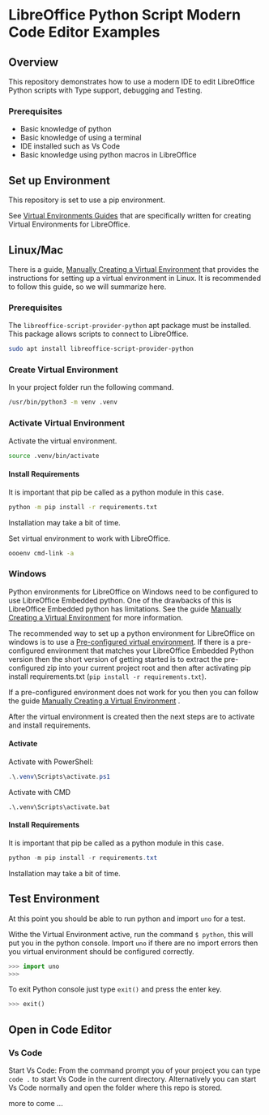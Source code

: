 # LibreOffice Python Script Modern Code Editor Examples

## Overview

This repository demonstrates how to use a modern IDE to edit LibreOffice Python scripts with Type support, debugging and Testing.

### Prerequisites

- Basic knowledge of python
- Basic knowledge of using a terminal
- IDE installed such as Vs Code
- Basic knowledge using python macros in LibreOffice

## Set up Environment

This repository is set to use a pip environment.

See [Virtual Environments Guides](https://python-ooo-dev-tools.readthedocs.io/en/latest/guide/virtual_env/index.html) that are specifically written for creating Virtual Environments for LibreOffice.

## Linux/Mac

There is a guide, [Manually Creating a Virtual Environment](https://python-ooo-dev-tools.readthedocs.io/en/latest/guide/virtual_env/linux_manual_venv.html) that provides the instructions for setting up a virtual environment in Linux.
It is recommended to follow this guide, so we will summarize here.

### Prerequisites

The `libreoffice-script-provider-python` apt package must be installed. This package allows scripts to connect to LibreOffice.

```bash
sudo apt install libreoffice-script-provider-python
```

### Create Virtual Environment

In your project folder run the following command.

```bash
/usr/bin/python3 -m venv .venv
```

### Activate Virtual Environment

Activate the virtual environment.

```bash
source .venv/bin/activate
```

#### Install Requirements

It is important that pip be called as a python module in this case.

```bash
python -m pip install -r requirements.txt
```

Installation may take a bit of time.

Set virtual environment to work with LibreOffice.

```bash
oooenv cmd-link -a
```

### Windows

Python environments for LibreOffice on Windows need to be configured to use LibreOffice Embedded python.
One of the drawbacks of this is LibreOffice Embedded python has limitations.
See the guide [Manually Creating a Virtual Environment](https://python-ooo-dev-tools.readthedocs.io/en/latest/guide/virtual_env/windows_manual_venv.html) for more information.

The recommended way to set up a python environment for LibreOffice on windows is to use a [Pre-configured virtual environment](https://github.com/Amourspirit/lo-support_file/tree/main/virtual_environments/windows).
If there is a pre-configured environment that matches your LibreOffice Embedded Python version then the short version of getting started is to extract the pre-configured zip into your current project root and then after activating pip install requirements.txt (`pip install -r requirements.txt`).

If a pre-configured environment does not work for you then you can follow  the guide [Manually Creating a Virtual Environment](https://python-ooo-dev-tools.readthedocs.io/en/latest/guide/virtual_env/windows_manual_venv.html) .

After the virtual environment is created then the next steps are to activate and install requirements.

#### Activate

Activate with PowerShell:

```powershell
.\.venv\Scripts\activate.ps1
```

Activate with CMD

```shell
.\.venv\Scripts\activate.bat
```

#### Install Requirements

It is important that pip be called as a python module in this case.

```powershell
python -m pip install -r requirements.txt
```

Installation may take a bit of time.

## Test Environment

At this point you should be able to run python and import `uno` for a test.

Withe the Virtual Environment active, run the command `$ python`, this will put you in the python console.
Import `uno` if there are no import errors then you virtual environment should be configured correctly.

```python
>>> import uno
>>> 
```

To exit Python console just type `exit()` and press the enter key.

```python
>>> exit()
```

## Open in Code Editor

### Vs Code

Start Vs Code:
From the command prompt you of your project you can type `code .` to start Vs Code in the current directory.
Alternatively you can start Vs Code normally and open the folder where this repo is stored.

more to come ...
